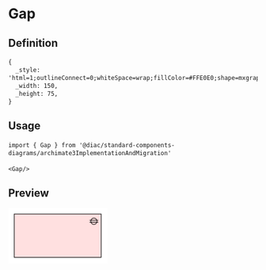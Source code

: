 # Gap

## Definition

```
{
  _style: 'html=1;outlineConnect=0;whiteSpace=wrap;fillColor=#FFE0E0;shape=mxgraph.archimate3.application;appType=gap;',
  _width: 150,
  _height: 75,
}
```

## Usage

```
import { Gap } from '@diac/standard-components-diagrams/archimate3ImplementationAndMigration'

<Gap/>
```

## Preview

<img src="./gap.png" width="200"/>
